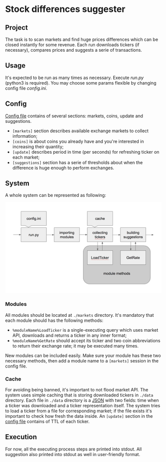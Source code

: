 # Stock differences suggester

## Project

The task is to scan markets and find huge prices differences which can be closed instantly for some revenue.
Each run downloads tickers (if necessary), compares prices and suggests a serie of transactions.

## Usage

It's expected to be run as many times as necessary. Execute *run.py* (python3 is required).
You may choose some params flexible by changing config file *config.ini*.

## Config

[Config file](./config.ini) contains of several sections: markets, coins, update and suggestions.
* `[markets]` section describes available exchange markets to collect information;
* `[coins]` is about coins you already have and you're interested in increasing their quantity;
* `[update]` describes period in time (per seconds) for refreshing ticker on each market;
* `[suggestions]` section has a serie of thresholds about when the difference is huge enough to perform exchanges.

## System

A whole system can be represented as following:

![The system](./pic.png "The system")

### Modules

All modules should be located at `./markets` directory. It's mandatory that each module should has the following methods:
* `%moduleName%LoadTicker` is a single-executing query which uses market API, downloads and returns a ticker in any inner format;
* `%moduleName%GetRate` should accept its ticker and two coin abbreviations to return their exchange rate; it may be executed many times.

New modules can be included easily. Make sure your module has these two necessary methods, then add a module name to a `[markets]` session in the config file.

### Cache

For avoiding being banned, it's important to not flood market API. The system uses simple caching that is storing downloaded tickers in `./data` directory.
Each file in `./data` directory is a [JSON](./data/empty) with two fields: time when a ticker was downloaded and a ticker representation itself.
The system tries to load a ticker from a file for corresponding market; if the file exists it's important to check how fresh the data inside.
An `[update]` section in the [config file](./config.ini) contains of TTL of each ticker.

## Execution

For now, all the executing process steps are printed into stdout. All suggestion also printed into stdout as well in user-friendly format.
